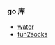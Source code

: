 ### go 库
- [water](https://github.com/songgao/water)
- [tun2socks](https://github.com/xjasonlyu/tun2socks)

